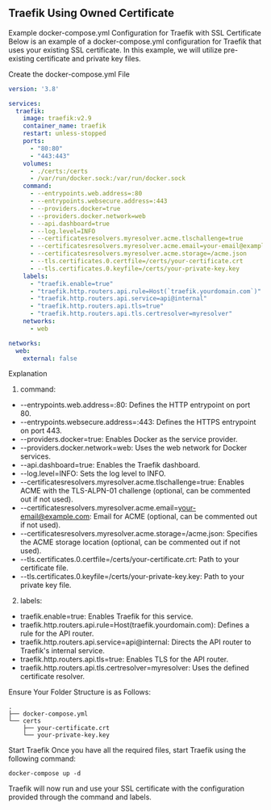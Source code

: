 ## Traefik Using Owned Certificate

Example docker-compose.yml Configuration for Traefik with SSL Certificate
Below is an example of a docker-compose.yml configuration for Traefik that uses your existing SSL certificate. In this example, we will utilize pre-existing certificate and private key files.

Create the docker-compose.yml File

```yaml
version: '3.8'

services:
  traefik:
    image: traefik:v2.9
    container_name: traefik
    restart: unless-stopped
    ports:
      - "80:80"
      - "443:443"
    volumes:
      - ./certs:/certs
      - /var/run/docker.sock:/var/run/docker.sock
    command:
      - --entrypoints.web.address=:80
      - --entrypoints.websecure.address=:443
      - --providers.docker=true
      - --providers.docker.network=web
      - --api.dashboard=true
      - --log.level=INFO
      - --certificatesresolvers.myresolver.acme.tlschallenge=true
      - --certificatesresolvers.myresolver.acme.email=your-email@example.com
      - --certificatesresolvers.myresolver.acme.storage=/acme.json
      - --tls.certificates.0.certfile=/certs/your-certificate.crt
      - --tls.certificates.0.keyfile=/certs/your-private-key.key
    labels:
      - "traefik.enable=true"
      - "traefik.http.routers.api.rule=Host(`traefik.yourdomain.com`)"
      - "traefik.http.routers.api.service=api@internal"
      - "traefik.http.routers.api.tls=true"
      - "traefik.http.routers.api.tls.certresolver=myresolver"
    networks:
      - web

networks:
  web:
    external: false
```

Explanation

1. command:

* --entrypoints.web.address=:80: Defines the HTTP entrypoint on port 80.
* --entrypoints.websecure.address=:443: Defines the HTTPS entrypoint on port 443.
* --providers.docker=true: Enables Docker as the service provider.
* --providers.docker.network=web: Uses the web network for Docker services.
* --api.dashboard=true: Enables the Traefik dashboard.
* --log.level=INFO: Sets the log level to INFO.
* --certificatesresolvers.myresolver.acme.tlschallenge=true: Enables ACME with the TLS-ALPN-01 challenge (optional, can be commented out if not used).
* --certificatesresolvers.myresolver.acme.email=your-email@example.com: Email for ACME (optional, can be commented out if not used).
* --certificatesresolvers.myresolver.acme.storage=/acme.json: Specifies the ACME storage location (optional, can be commented out if not used).
* --tls.certificates.0.certfile=/certs/your-certificate.crt: Path to your certificate file.
* --tls.certificates.0.keyfile=/certs/your-private-key.key: Path to your private key file.

2. labels:

* traefik.enable=true: Enables Traefik for this service.
* traefik.http.routers.api.rule=Host(traefik.yourdomain.com): Defines a rule for the API router.
* traefik.http.routers.api.service=api@internal: Directs the API router to Traefik's internal service.
* traefik.http.routers.api.tls=true: Enables TLS for the API router.
* traefik.http.routers.api.tls.certresolver=myresolver: Uses the defined certificate resolver.

Ensure Your Folder Structure is as Follows:

```
.
├── docker-compose.yml
└── certs
    ├── your-certificate.crt
    └── your-private-key.key
```

Start Traefik
Once you have all the required files, start Traefik using the following command:

```
docker-compose up -d
```

Traefik will now run and use your SSL certificate with the configuration provided through the command and labels.